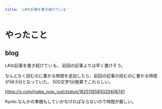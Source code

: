 ```yaml
---
title: 'L#の記事を書き続けている'
---
```


# やったこと

## blog

L#の記事を書き続けている。
前回の記事よりは早く書けそう。

なんとなく読むのに書かる時間を追加したら、前回の記事の読むのに書かる時間が56.5分となっていた。
500文字1分換算でこれらしい。

<https://x.com/make_now_just/status/1825116585029406741>

Kyoto.なんかの準備もしていかなければならないので時間が厳しい。
